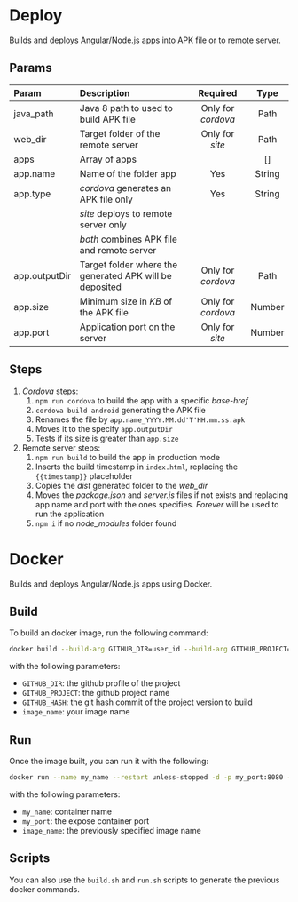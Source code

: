 # Deploy
Builds and deploys Angular/Node.js apps into APK file or to remote server.

## Params
|Param          |Description                                            |Required          |Type  |
|:--------------|:------------------------------------------------------|:----------------:|:----:|
|java_path      |Java 8 path to used to build APK file                  |Only for *cordova*|Path  |
|web_dir        |Target folder of the remote server                     |Only for *site*   |Path  |
|apps           |Array of apps                                          |                  |[]    |
|app.name       |Name of the folder app                                 |Yes               |String|
|app.type       |*cordova* generates an APK file only                   |Yes               |String|
|               |*site* deploys to remote server only                   |                  |      |
|               |*both* combines APK file and remote server             |                  |      |
|app.outputDir |Target folder where the generated APK will be deposited|Only for *cordova*|Path  |
|app.size       |Minimum size in *KB* of the APK file                   |Only for *cordova*|Number|
|app.port       |Application port on the server                         |Only for *site*   |Number|

## Steps
1. *Cordova* steps:
    1. `npm run cordova` to build the app with a specific *base-href*
    1. `cordova build android` generating the APK file
    1. Renames the file by `app.name_YYYY.MM.dd'T'HH.mm.ss.apk`
    1. Moves it to the specify `app.outputDir`
    1. Tests if its size is greater than `app.size`
2. Remote server steps:
    1. `npm run build` to build the app in production mode
    1. Inserts the build timestamp in `index.html`, replacing the `{{timestamp}}` placeholder
    1. Copies the *dist* generated folder to the *web_dir*
    1. Moves the *package.json* and *server.js* files if not exists and replacing app name and port with the ones specifies. *Forever* will be used to run the application
    1. `npm i` if no *node_modules* folder found

# Docker 

Builds and deploys Angular/Node.js apps using Docker.

## Build

To build an docker image, run the following command:
```bash
docker build --build-arg GITHUB_DIR=user_id --build-arg GITHUB_PROJECT=project_id --build-arg GITHUB_HASH=commit_hash -t image_name https://raw.githubusercontent.com/69pmb/Deploy/main/docker/ng-build/Dockerfile
```
with the following parameters:  
- `GITHUB_DIR`: the github profile of the project
- `GITHUB_PROJECT`: the github project name
- `GITHUB_HASH`: the git hash commit of the project version to build
- `image_name`: your image name

## Run

Once the image built, you can run it with the following:  
```bash
docker run --name my_name --restart unless-stopped -d -p my_port:8080 -t image_name
```
with the following parameters:  
- `my_name`: container name
- `my_port`: the expose container port
- `image_name`: the previously specified image name

## Scripts

You can also use the `build.sh` and `run.sh` scripts to generate the previous docker commands.
